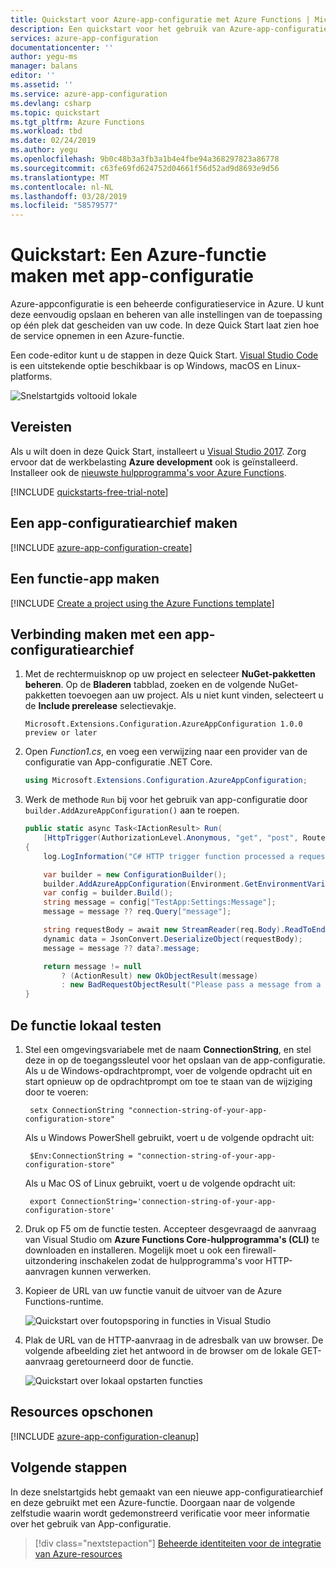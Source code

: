 ```yaml
---
title: Quickstart voor Azure-app-configuratie met Azure Functions | Microsoft Docs
description: Een quickstart voor het gebruik van Azure-app-configuratie met Azure Functions.
services: azure-app-configuration
documentationcenter: ''
author: yegu-ms
manager: balans
editor: ''
ms.assetid: ''
ms.service: azure-app-configuration
ms.devlang: csharp
ms.topic: quickstart
ms.tgt_pltfrm: Azure Functions
ms.workload: tbd
ms.date: 02/24/2019
ms.author: yegu
ms.openlocfilehash: 9b0c48b3a3fb3a1b4e4fbe94a368297823a86778
ms.sourcegitcommit: c63fe69fd624752d04661f56d52ad9d8693e9d56
ms.translationtype: MT
ms.contentlocale: nl-NL
ms.lasthandoff: 03/28/2019
ms.locfileid: "58579577"
---
```

# <a name="quickstart-create-an-azure-function-with-app-configuration"></a>Quickstart: Een Azure-functie maken met app-configuratie

Azure-appconfiguratie is een beheerde configuratieservice in Azure. U kunt deze eenvoudig opslaan en beheren van alle instellingen van de toepassing op één plek dat gescheiden van uw code. In deze Quick Start laat zien hoe de service opnemen in een Azure-functie. 

Een code-editor kunt u de stappen in deze Quick Start. [Visual Studio Code](https://code.visualstudio.com/) is een uitstekende optie beschikbaar is op Windows, macOS en Linux-platforms.

![Snelstartgids voltooid lokale](./media/quickstarts/dotnet-core-function-launch-local.png)

## <a name="prerequisites"></a>Vereisten

Als u wilt doen in deze Quick Start, installeert u [Visual Studio 2017](https://visualstudio.microsoft.com/vs). Zorg ervoor dat de werkbelasting **Azure development** ook is geïnstalleerd. Installeer ook de [nieuwste hulpprogramma's voor Azure Functions](../azure-functions/functions-develop-vs.md#check-your-tools-version).

[!INCLUDE [quickstarts-free-trial-note](../../includes/quickstarts-free-trial-note.md)]

## <a name="create-an-app-configuration-store"></a>Een app-configuratiearchief maken

[!INCLUDE [azure-app-configuration-create](../../includes/azure-app-configuration-create.md)]

## <a name="create-a-function-app"></a>Een functie-app maken

[!INCLUDE [Create a project using the Azure Functions template](../../includes/functions-vstools-create.md)]

## <a name="connect-to-an-app-configuration-store"></a>Verbinding maken met een app-configuratiearchief

1. Met de rechtermuisknop op uw project en selecteer **NuGet-pakketten beheren**. Op de **Bladeren** tabblad, zoeken en de volgende NuGet-pakketten toevoegen aan uw project. Als u niet kunt vinden, selecteert u de **Include prerelease** selectievakje.

    ```
    Microsoft.Extensions.Configuration.AzureAppConfiguration 1.0.0 preview or later
    ```

2. Open *Function1.cs*, en voeg een verwijzing naar een provider van de configuratie van App-configuratie .NET Core.

    ```csharp
    using Microsoft.Extensions.Configuration.AzureAppConfiguration;
    ```

3. Werk de methode `Run` bij voor het gebruik van app-configuratie door `builder.AddAzureAppConfiguration()` aan te roepen.

    ```csharp
    public static async Task<IActionResult> Run(
        [HttpTrigger(AuthorizationLevel.Anonymous, "get", "post", Route = null)] HttpRequest req, ILogger log)
    {
        log.LogInformation("C# HTTP trigger function processed a request.");

        var builder = new ConfigurationBuilder();
        builder.AddAzureAppConfiguration(Environment.GetEnvironmentVariable("ConnectionString"));
        var config = builder.Build();
        string message = config["TestApp:Settings:Message"];
        message = message ?? req.Query["message"];

        string requestBody = await new StreamReader(req.Body).ReadToEndAsync();
        dynamic data = JsonConvert.DeserializeObject(requestBody);
        message = message ?? data?.message;

        return message != null
            ? (ActionResult) new OkObjectResult(message)
            : new BadRequestObjectResult("Please pass a message from a configuration store, on the query string or in the request body");
    }
    ```

## <a name="test-the-function-locally"></a>De functie lokaal testen

1. Stel een omgevingsvariabele met de naam **ConnectionString**, en stel deze in op de toegangssleutel voor het opslaan van de app-configuratie. Als u de Windows-opdrachtprompt, voer de volgende opdracht uit en start opnieuw op de opdrachtprompt om toe te staan van de wijziging door te voeren:

        setx ConnectionString "connection-string-of-your-app-configuration-store"

    Als u Windows PowerShell gebruikt, voert u de volgende opdracht uit:

        $Env:ConnectionString = "connection-string-of-your-app-configuration-store"

    Als u Mac OS of Linux gebruikt, voert u de volgende opdracht uit:

        export ConnectionString='connection-string-of-your-app-configuration-store'

2. Druk op F5 om de functie testen. Accepteer desgevraagd de aanvraag van Visual Studio om **Azure Functions Core-hulpprogramma's (CLI)** te downloaden en installeren. Mogelijk moet u ook een firewall-uitzondering inschakelen zodat de hulpprogramma's voor HTTP-aanvragen kunnen verwerken.

3. Kopieer de URL van uw functie vanuit de uitvoer van de Azure Functions-runtime.

    ![Quickstart over foutopsporing in functies in Visual Studio](./media/quickstarts/function-visual-studio-debugging.png)

4. Plak de URL van de HTTP-aanvraag in de adresbalk van uw browser. De volgende afbeelding ziet het antwoord in de browser om de lokale GET-aanvraag geretourneerd door de functie.

    ![Quickstart over lokaal opstarten functies](./media/quickstarts/dotnet-core-function-launch-local.png)

## <a name="clean-up-resources"></a>Resources opschonen

[!INCLUDE [azure-app-configuration-cleanup](../../includes/azure-app-configuration-cleanup.md)]

## <a name="next-steps"></a>Volgende stappen

In deze snelstartgids hebt gemaakt van een nieuwe app-configuratiearchief en deze gebruikt met een Azure-functie. Doorgaan naar de volgende zelfstudie waarin wordt gedemonstreerd verificatie voor meer informatie over het gebruik van App-configuratie.

> [!div class="nextstepaction"]
> [Beheerde identiteiten voor de integratie van Azure-resources](./integrate-azure-managed-service-identity.md)
